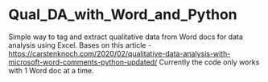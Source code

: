 # Qual_DA_with_Word_and_Python
Simple way to tag and extract qualitative data from Word docs for data analysis using Excel.
Bases on this article - https://carstenknoch.com/2020/02/qualitative-data-analysis-with-microsoft-word-comments-python-updated/
Currently the code only works with 1 Word doc at a time.
